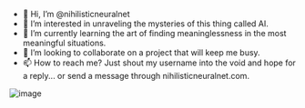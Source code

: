 - 👋 Hi, I’m @nihilisticneuralnet
- 👀 I’m interested in unraveling the mysteries of this thing called AI.
- 🌱 I’m currently learning the art of finding meaninglessness in the most meaningful situations.
- 💞️ I’m looking to collaborate on a project that will keep me busy.
- 📫 How to reach me? Just shout my username into the void and hope for a reply... or send a message through nihilisticneuralnet.com.
  
![image](https://github.com/nihilisticneuralnet/nihilisticneuralnet/assets/138315505/7e2afdf9-77c7-4e87-9448-fe7ce31275d4)

<!---
nihilisticneuralnet/nihilisticneuralnet is a ✨ special ✨ repository because its `README.md` (this file) appears on your GitHub profile.
You can click the Preview link to take a look at your changes.
--->

